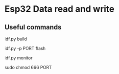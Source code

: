 # Esp32 Data read and write

## Useful commands
idf.py build

idf.py -p PORT flash

idf.py monitor

sudo chmod 666 PORT

